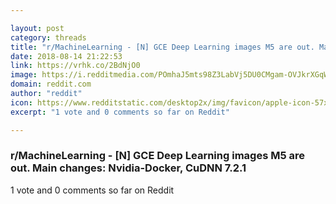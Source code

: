 ```yaml
---

layout: post
category: threads
title: "r/MachineLearning - [N] GCE Deep Learning images M5 are out. Main changes: Nvidia-Docker, CuDNN 7.2.1"
date: 2018-08-14 21:22:53
link: https://vrhk.co/2BdNjO0
image: https://i.redditmedia.com/POmhaJ5mts98Z3LabVj5DU0CMgam-OVJkrXGqW02FJw.jpg?s=ad8476e7f855ef2f7842261f3fd4e21e
domain: reddit.com
author: "reddit"
icon: https://www.redditstatic.com/desktop2x/img/favicon/apple-icon-57x57.png
excerpt: "1 vote and 0 comments so far on Reddit"

---
```


### r/MachineLearning - [N] GCE Deep Learning images M5 are out. Main changes: Nvidia-Docker, CuDNN 7.2.1

1 vote and 0 comments so far on Reddit